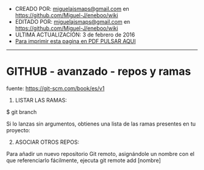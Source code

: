 * CREADO POR: miguelajsmaps@gmail.com en https://github.com/Miguel-J/eneboo/wiki
* EDITADO POR: miguelajsmaps@gmail.com en https://github.com/Miguel-J/eneboo/wiki
* ULTIMA ACTUALIZACIÓN: 3 de febrero de 2016
* [Para imprimir esta pagina en PDF PULSAR AQUI](https://gitprint.com/Miguel-J/eneboo/wiki/GITHUB-COMO-INSTALARLO-Y-USARLO)

----

# GITHUB - avanzado - repos y ramas

fuente: https://git-scm.com/book/es/v1

1. LISTAR LAS RAMAS:

$ git branch

Si lo lanzas sin argumentos, obtienes una lista de las ramas presentes en tu proyecto:

2. ASOCIAR OTROS REPOS:

Para añadir un nuevo repositorio Git remoto, asignándole un nombre con el que referenciarlo fácilmente, ejecuta git remote add [nombre] 
 